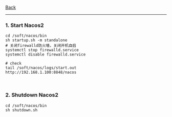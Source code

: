 [Back](README.md)

<hr>

### 1. Start Nacos2
```
cd /soft/nacos/bin
sh startup.sh -m standalone
# 关闭firewalld防火墙，关闭开机自启
systemctl stop firewalld.service
systemctl disable firewalld.service

# check
tail /soft/nacos/logs/start.out
http://192.168.1.100:8848/nacos
```

&nbsp;

### 2. Shutdown Nacos2
```
cd /soft/nacos/bin
sh shutdown.sh
```
